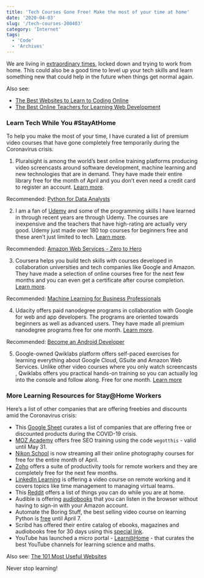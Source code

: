 ```yaml
---
title: 'Tech Courses Gone Free! Make the most of your time at home'
date: '2020-04-03'
slug: '/tech-courses-200403'
category: 'Internet'
tags:
  - 'Code'
  - 'Archives'
---
```


We are living in [extraordinary times](/code/covid-19-india-tracker-200325), locked down and trying to work from home. This could also be a good time to level up your tech skills and learn something new that could help in the future when things get normal again.

Also see:

- [The Best Websites to Learn to Coding Online](/internet/learn-coding-online/28537/)
- [The Best Online Teachers for Learning Web Development](/internet/learn-web-development/31945/)

### Learn Tech While You #StayAtHome

To help you make the most of your time, I have curated a list of premium video courses that have gone completely free temporarily during the Coronavirus crisis.

1. Pluralsight is among the world’s best online training platforms producing video screencasts around software development, machine learning and new technologies that are in demand. They have made their entire library free for the month of April and you don’t even need a credit card to register an account. [Learn more](https://www.pluralsight.com/offer/2020/free-april-month).

Recommended: [Python for Data Analysts](https://www.pluralsight.com/paths/python-for-data-analysts)

2. I am a fan of [Udemy](/internet/buying-udemy-courses/31851/) and some of the programming skills I have learned in through recent years are through Udemy. The courses are inexpensive and the teachers that have high-rating are actually very good. Udemy just made over 180 top courses for beginners free and these aren’t just limited to tech. [Learn more](https://www.udemy.com/courses/free/).

Recommended: [Amazon Web Services - Zero to Hero](https://www.udemy.com/course/amazon-web-services-aws-v/)

3. Coursera helps you build tech skills with courses developed in collaboration universities and tech companies like Google and Amazon. They have made a selection of online courses free for the next few months and you can even get a certificate after course completion. [Learn more](https://www.coursera.org/promo/cloud-technology-free-courses).

Recommended: [Machine Learning for Business Professionals](https://www.coursera.org/learn/machine-learning-business-professionals)

4. Udacity offers paid nanodegree programs in collaboration with Google for web and app developers. The programs are oriented towards beginners as well as advanced users. They have made all premium nanodegree programs free for one month. [Learn more](https://blog.udacity.com/2020/03/one-month-free-on-nanodegrees.html).

Recommended: [Become an Android Developer](https://www.udacity.com/course/android-developer-nanodegree-by-google--nd801)

5. Google-owned Qwiklabs platform offers self-paced exercises for learning everything about Google Cloud, GSuite and Amazon Web Services. Unlike other video courses where you only watch screencasts , Qwiklabs offers you practical hands-on training so you can actually log into the console and follow along. Free for one month. [Learn more](https://inthecloud.withgoogle.com/training-discount/register.html)

### More Learning Resources for Stay@Home Workers

Here’s a list of other companies that are offering freebies and discounts amid the Coronavirus crisis:

- This [Google Sheet](https://docs.google.com/spreadsheets/d/1QdMr6TYlPLgc8nip165CyuDrr5WPcxnzqxJBJK_EfJ0/edit#gid=0) curates a list of companies that are offering free or discounted products during the COVID-19 crisis.
- [MOZ Academy](https://academy.moz.com/) offers free SEO training using the code `wegotthis` - valid until May 31.
- [Nikon School](https://www.nikonevents.com/us/live/nikon-school-online/) is now streaming all their online photography courses for free for the entire month of April.
- [Zoho](https://www.zoho.com/remotely/) offers a suite of productivity tools for remote workers and they are completely free for the next few months.
- [LinkedIn Learning](https://www.linkedin.com/learning/paths/remote-working-setting-yourself-and-your-teams-up-for-success) is offering a video course on remote working and it covers topics like time management to managing virtual teams.
- This [Reddit](https://www.reddit.com/r/CoronavirusUS/comments/flejon/an_updating_list_of_free_services_and_things_to/) offers a list of things you can do while you are at home.
- Audible is offering [audiobooks](https://stories.audible.com/discovery) that you can listen in the browser without having to sign-in with your Amazon account.
- Automate the Boring Stuff, the best selling video course on learning Python is [free](https://www.udemy.com/course/automate/?couponCode=APR2020FREE) until April 7.
- Scribd has offered their entire catalog of ebooks, magazines and audiobooks free for 30 days using this [special link](https://www.scribd.com/readfree).
- YouTube has launched a micro portal - [Learn@Home](https://learnathome.withyoutube.com/) - that curates the best YouTube channels for learning science and maths.

Also see: [The 101 Most Useful Websites](/internet/101-useful-websites/18078/)

Never stop learning!
